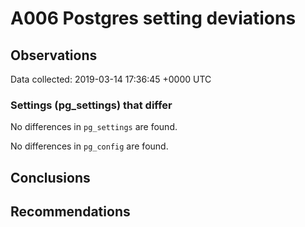 # A006 Postgres setting deviations #

## Observations ##
Data collected: 2019-03-14 17:36:45 +0000 UTC  

### Settings (pg_settings) that differ ###

No differences in `pg_settings` are found.


No differences in `pg_config` are found.



## Conclusions ##


## Recommendations ##

